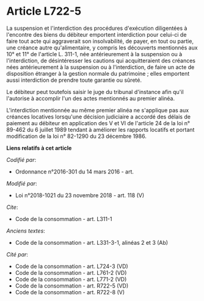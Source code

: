 # Article L722-5

La suspension et l'interdiction des procédures d'exécution diligentées à l'encontre des biens du débiteur emportent
interdiction pour celui-ci de faire tout acte qui aggraverait son insolvabilité, de payer, en tout ou partie, une créance
autre qu'alimentaire, y compris les découverts mentionnés aux 10° et 11° de l'article L. 311-1, née antérieurement à la
suspension ou à l'interdiction, de désintéresser les cautions qui acquitteraient des créances nées antérieurement à la
suspension ou à l'interdiction, de faire un acte de disposition étranger à la gestion normale du patrimoine ; elles emportent
aussi interdiction de prendre toute garantie ou sûreté.

Le débiteur peut toutefois saisir le juge du tribunal d'instance afin qu'il l'autorise à accomplir l'un des actes mentionnés
au premier alinéa.

L'interdiction mentionnée au même premier alinéa ne s'applique pas aux créances locatives lorsqu'une décision judiciaire a
accordé des délais de paiement au débiteur en application des V et VI de l'article 24 de la loi n° 89-462 du 6 juillet 1989
tendant à améliorer les rapports locatifs et portant modification de la loi n° 82-1290 du 23 décembre 1986.

**Liens relatifs à cet article**

_Codifié par_:

  - Ordonnance n°2016-301 du 14 mars 2016 - art.

_Modifié par_:

  - Loi n°2018-1021 du 23 novembre 2018 - art. 118 (V)

_Cite_:

  - Code de la consommation - art. L311-1

_Anciens textes_:

  - Code de la consommation - art. L331-3-1, alinéas 2 et 3 (Ab)

_Cité par_:

  - Code de la consommation - art. L724-3 (VD)
  - Code de la consommation - art. L761-2 (VD)
  - Code de la consommation - art. L771-2 (VD)
  - Code de la consommation - art. R722-5 (VD)
  - Code de la consommation - art. R722-8 (V)

